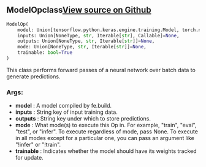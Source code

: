 ## ModelOp<span class="tag">class</span><a class="sourcelink" href=https://github.com/fastestimator/fastestimator/blob/r1.0/fastestimator/op/tensorop/model/model.py/#L26-L52>View source on Github</a>
```python
ModelOp(
	model: Union[tensorflow.python.keras.engine.training.Model, torch.nn.modules.module.Module],
	inputs: Union[NoneType, str, Iterable[str], Callable]=None,
	outputs: Union[NoneType, str, Iterable[str]]=None,
	mode: Union[NoneType, str, Iterable[str]]=None,
	trainable: bool=True
)
```
This class performs forward passes of a neural network over batch data to generate predictions.


<h3>Args:</h3>

* **model** :  A model compiled by fe.build.
* **inputs** :  String key of input training data.
* **outputs** :  String key under which to store predictions.
* **mode** :  What mode(s) to execute this Op in. For example, "train", "eval", "test", or "infer". To execute        regardless of mode, pass None. To execute in all modes except for a particular one, you can pass an argument        like "!infer" or "!train".
* **trainable** :  Indicates whether the model should have its weights tracked for update.



